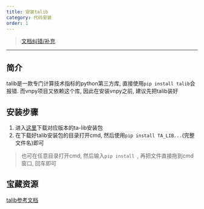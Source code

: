 ```yaml
---
title: 安装talib
category: 代码安装
order: 1
---
```


> [文档纠错/补充](https://github.com/dumengru/docs_vnpy/tree/master/docs/_docs)

---

## 简介
talib是一款专门计算技术指标的python第三方库, 直接使用`pip install talib`会报错. 而vnpy项目又依赖这个库, 因此在安装vnpy之前, 建议先把talib装好

## 安装步骤
1. 进入[这里](https://www.lfd.uci.edu/~gohlke/pythonlibs/#ta-lib)下载对应版本的ta-lib安装包
2. 在下载好talib安装包的目录打开cmd, 然后使用`pip install TA_LIB...`(完整文件名)即可

> 也可在任意目录打开cmd, 然后输入`pip install `, 再把文件直接拖到cmd窗口, 回车即可

## 宝藏资源

[talib参考文档](https://github.com/HuaRongSAO/talib-document)

